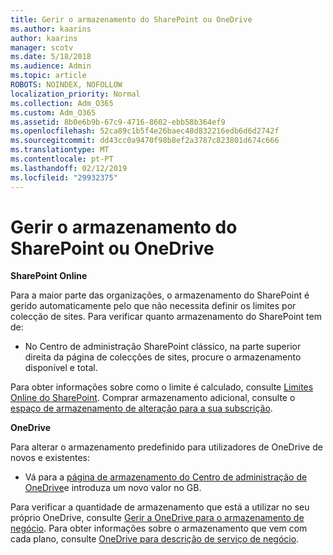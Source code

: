 ```yaml
---
title: Gerir o armazenamento do SharePoint ou OneDrive
ms.author: kaarins
author: kaarins
manager: scotv
ms.date: 5/18/2018
ms.audience: Admin
ms.topic: article
ROBOTS: NOINDEX, NOFOLLOW
localization_priority: Normal
ms.collection: Adm_O365
ms.custom: Adm_O365
ms.assetid: 8b0e6b9b-67c9-4716-8602-ebb58b364ef9
ms.openlocfilehash: 52ca89c1b5f4e26baec48d832216edb6d6d2742f
ms.sourcegitcommit: dd43cc0a9470f98b8ef2a3787c823801d674c666
ms.translationtype: MT
ms.contentlocale: pt-PT
ms.lasthandoff: 02/12/2019
ms.locfileid: "29932375"
---
```

# <a name="manage-your-sharepoint-or-onedrive-storage"></a>Gerir o armazenamento do SharePoint ou OneDrive

 **SharePoint Online**
  
Para a maior parte das organizações, o armazenamento do SharePoint é gerido automaticamente pelo que não necessita definir os limites por colecção de sites. Para verificar quanto armazenamento do SharePoint tem de:
  
- No Centro de administração SharePoint clássico, na parte superior direita da página de colecções de sites, procure o armazenamento disponível e total.
    
Para obter informações sobre como o limite é calculado, consulte [Limites Online do SharePoint](https://go.microsoft.com/fwlink/p/?LinkID=856113). Comprar armazenamento adicional, consulte o [espaço de armazenamento de alteração para a sua subscrição](https://go.microsoft.com/fwlink/?linkid=866428).
  
 **OneDrive**
  
Para alterar o armazenamento predefinido para utilizadores de OneDrive de novos e existentes:
  
- Vá para a [página de armazenamento do Centro de administração de OneDrive](https://admin.onedrive.com/?v=StorageSettings)e introduza um novo valor no GB.
    
Para verificar a quantidade de armazenamento que está a utilizar no seu próprio OneDrive, consulte [Gerir a OneDrive para o armazenamento de negócio](https://go.microsoft.com/fwlink/?linkid=866429). Para obter informações sobre o armazenamento que vem com cada plano, consulte [OneDrive para descrição de serviço de negócio](https://go.microsoft.com/fwlink/p/?LinkID=826071).
  

